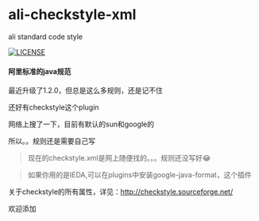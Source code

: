 # ali-checkstyle-xml
ali standard code style

[![LICENSE](https://img.shields.io/badge/license-Anti%20996-blue.svg)](https://github.com/996icu/996.ICU/blob/master/LICENSE)

#### 阿里标准的java规范

最近升级了1.2.0，但总是这么多规则，还是记不住

还好有checkstyle这个plugin

网络上搜了一下，目前有默认的sun和google的

所以。。规则还是需要自己写

> 现在的checkstyle.xml是网上随便找的。。。规则还没写好😂

> 如果你用的是IEDA,可以在plugins中安装google-java-format，这个插件

关于checkstyle的所有属性，详见：http://checkstyle.sourceforge.net/

欢迎添加
